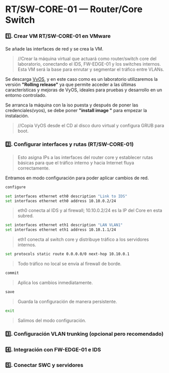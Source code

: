 # RT/SW-CORE-01 — Router/Core Switch

### 1️⃣. Crear VM RT/SW-CORE-01 en VMware

Se añade las interfaces de red y se crea la VM.

>//Crear la máquina virtual que actuará como router/switch core del laboratorio, conectando el IDS, FW-EDGE-01 y los switches internos. Esta VM será la base para enrutar y segmentar el tráfico entre VLANs.

Se descarga [VyOS](https://vyos.net/get/nightly-builds/), y en este caso como es un laboratorio utilizaremos la versión **"Rolling release"** ya que permite
acceder a las últimas características y mejoras de VyOS, ideales para pruebas y desarrollo en un entorno controlado.

Se arranca la máquina con la iso puesta y después de poner las credenciales(vyos), se debe poner **"install image
"** para empezar la instalación.

>//Copia VyOS desde el CD al disco duro virtual y configura GRUB para boot.

### 2️⃣. Configurar interfaces y rutas (RT/SW-CORE-01)

> Esto asigna IPs a las interfaces del router core y establecer rutas básicas para que el tráfico interno y hacia Internet fluya correctamente.

 Entramos en modo configuración para poder aplicar cambios de red. 
 ``` bash 
 configure
 ```
[//]: # (Interfaz hacia IDS/FW)

``` bash
set interfaces ethernet eth0 description "Link to IDS"
set interfaces ethernet eth0 address 10.10.0.2/24
``` 
> eth0 conecta al IDS y al firewall; 10.10.0.2/24 es la IP del Core en esta subred.

[//]: # 'Interfaz hacia SWC (LAN interna, VLAN1)'

``` bash
set interfaces ethernet eth1 description "LAN VLAN1"
set interfaces ethernet eth1 address 10.10.1.1/24
```
> eth1 conecta al switch core y distribuye tráfico a los servidores internos.

[//]: # (Ruta por defecto hacia FW-EDGE-01)
``` bash 
set protocols static route 0.0.0.0/0 next-hop 10.10.0.1
```  
> Todo tráfico no local se envía al firewall de borde.
``` bash 
commit
``` 
> Aplica los cambios inmediatamente.
``` bash 
save
``` 
> Guarda la configuración de manera persistente.

``` bash 
exit
``` 
> Salimos del modo configuración.
<!-- ==========================================
Verificaciones rápidas:
``` bash 
show interfaces
ping 10.10.0.1
ping 10.10.1.10
traceroute 8.8.8.8
```
show interfaces → confirma que eth0 y eth1 tienen las IPs correctas.

ping 10.10.0.1 → comprueba conectividad con FW.

ping 10.10.1.10 → comprueba conectividad con SRV-WEB.

traceroute 8.8.8.8 → verifica que la ruta por defecto hacia Internet funciona
=========================================== -->
### 3️⃣. Configuración VLAN trunking (opcional pero recomendado)




### 4️⃣. Integración con FW-EDGE-01 e IDS
### 5️⃣. Conectar SWC y servidores
<!-- =========================================== 
7. Verificaciones básicas

Qué hacer:

ping 10.10.0.1 → hacia FW-EDGE-01

ping 10.10.1.10 → hacia SRV-WEB

traceroute 8.8.8.8 → confirma salida por FW-EDGE-01

Para qué sirve: Comprueba conectividad entre FW, IDS, Core y servidores.

8. Backup y automatización

Qué hacer:

Exportar configuración VyOS: save /config/config.boot

Guardar en repo configs/core/

Para qué sirve: Permite restaurar rápidamente o replicar VM.
=========================================== -->
